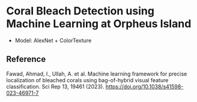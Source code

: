 # Coral Bleach Detection using Machine Learning at Orpheus Island

- Model: AlexNet + ColorTexture

## Reference
Fawad, Ahmad, I., Ullah, A. et al. Machine learning framework for precise localization of bleached corals using bag-of-hybrid visual feature classification. Sci Rep 13, 19461 (2023). https://doi.org/10.1038/s41598-023-46971-7 
